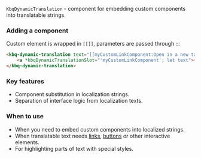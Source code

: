 `KbqDynamicTranslation` - component for embedding custom components into translatable strings.

<!-- example(dynamic-translation-overview) -->

### Adding a component

Custom element is wrapped in `[[]]`, parameters are passed through `:`:

```html
<kbq-dynamic-translation text="[[myCustomLinkComponent:Open in a new tab]] to continue working.">
    <a *kbqDynamicTranslationSlot="'myCustomLinkComponent'; let text">{{ text }}</a>
</kbq-dynamic-translation>
```

### Key features

- Component substitution in localization strings.
- Separation of interface logic from localization texts.

### When to use

- When you need to embed custom components into localized strings.
- When translatable text needs [links](/en/components/link), [buttons](/en/components/button) or other interactive elements.
- For highlighting parts of text with special styles.
